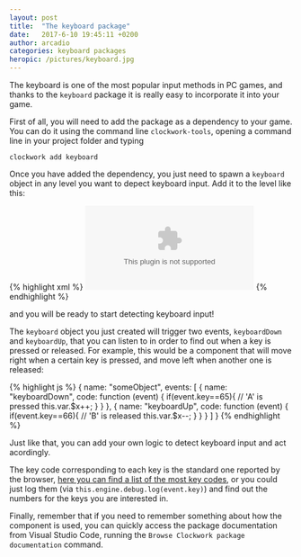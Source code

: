 ```yaml
---
layout: post
title:  "The keyboard package"
date:   2017-6-10 19:45:11 +0200
author: arcadio
categories: keyboard packages
heropic: /pictures/keyboard.jpg
---
```


The keyboard is one of the most popular input methods in PC games, and thanks to the `keyboard` package it is really easy to incorporate it into your game.

First of all, you will need to add the package as a dependency to your game. You can do it using the command line `clockwork-tools`, opening a command line in your project folder and typing

`clockwork add keyboard`

Once you have added the dependency, you just need to spawn a `keyboard` object in any level you want to depect keyboard input. Add it to the level like this:

{% highlight xml %}
<object name="keyboard" type="keyboard" x="0" y="0" ></object>
{% endhighlight %}

and you will be ready to start detecting keyboard input!

The `keyboard` object you just created will trigger two events, `keyboardDown` and `keyboardUp`, that you can listen to in order to find out when a key is pressed or released. For example, this would be a component that will move right when a certain key is pressed, and move left when another one is released:

{% highlight js %}
    {
        name: "someObject",
        events: [
            {
                name: "keyboardDown", code: function (event) {
                    if(event.key==65){ // 'A' is pressed
                        this.var.$x++;
                    }
                }
            },
            {
                name: "keyboardUp", code: function (event) { 
                  if(event.key==66){ // 'B' is released
                        this.var.$x--;
                  }
                }
            }
        ]
    }
{% endhighlight %}

Just like that, you can add your own logic to detect keyboard input and act acordingly.

The key code corresponding to each key is the standard one reported by the browser, [here you can find a list of the most key codes](https://gist.github.com/arcadiogarcia/e477a424eb9a4355724fdfed8ad7469b), or you could just log them (via `this.engine.debug.log(event.key)`) and find out the numbers for the keys you are interested in.

Finally, remember that if you need to remember something about how the component is used, you can quickly access the package documentation from Visual Studio Code, running the `Browse Clockwork package documentation` command.
